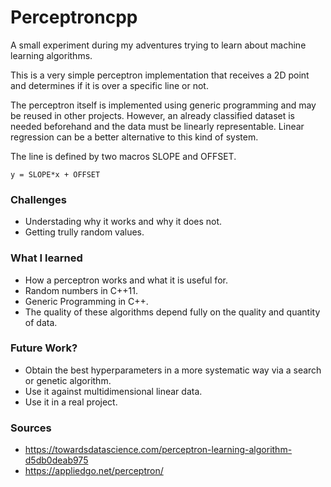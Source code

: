 # Perceptroncpp

A small experiment during my adventures trying to learn about machine learning
algorithms.

This is a very simple perceptron implementation that receives a 2D point and
determines if it is over a specific line or not.

The perceptron itself is implemented using generic programming and may be 
reused in other projects. However, an already classified dataset is needed 
beforehand and the data must be linearly representable. Linear regression can 
be a better alternative to this kind of system. 

The line is defined by two macros SLOPE and OFFSET.

`y = SLOPE*x + OFFSET`

### Challenges
- Understading why it works and why it does not.
- Getting trully random values.

### What I learned
- How a perceptron works and what it is useful for. 
- Random numbers in C++11.
- Generic Programming in C++. 
- The quality of these algorithms depend fully on the quality and quantity of data.

### Future Work?
- Obtain the best hyperparameters in a more systematic way via a search or genetic algorithm.
- Use it against multidimensional linear data.
- Use it in a real project.

### Sources
- https://towardsdatascience.com/perceptron-learning-algorithm-d5db0deab975
- https://appliedgo.net/perceptron/
